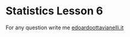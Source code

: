 # Statistics Lesson 6


For any question write me [edoardoottavianelli.it](https://www.edoardoottavianelli.it/)
